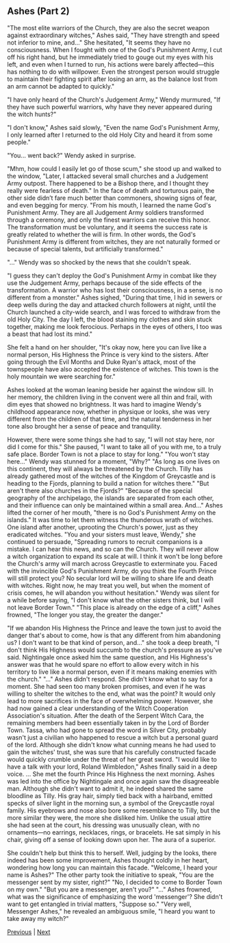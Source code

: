 ## Ashes (Part 2)
"The most elite warriors of the Church, they are also the secret weapon against extraordinary witches," Ashes said, "They have strength and speed not inferior to mine, and..." She hesitated, "It seems they have no consciousness. When I fought with one of the God's Punishment Army, I cut off his right hand, but he immediately tried to gouge out my eyes with his left, and even when I turned to run, his actions were barely affected—this has nothing to do with willpower. Even the strongest person would struggle to maintain their fighting spirit after losing an arm, as the balance lost from an arm cannot be adapted to quickly."

"I have only heard of the Church's Judgement Army," Wendy murmured, "If they have such powerful warriors, why have they never appeared during the witch hunts?"

"I don't know," Ashes said slowly, "Even the name God's Punishment Army, I only learned after I returned to the old Holy City and heard it from some people."

"You... went back?" Wendy asked in surprise.

"Mhm, how could I easily let go of those scum," she stood up and walked to the window, "Later, I attacked several small churches and a Judgement Army outpost. There happened to be a Bishop there, and I thought they really were fearless of death." In the face of death and torturous pain, the other side didn’t fare much better than commoners, showing signs of fear, and even begging for mercy. "From his mouth, I learned the name God's Punishment Army. They are all Judgement Army soldiers transformed through a ceremony, and only the finest warriors can receive this honor. The transformation must be voluntary, and it seems the success rate is greatly related to whether the will is firm. In other words, the God's Punishment Army is different from witches, they are not naturally formed or because of special talents, but artificially transformed."

"..." Wendy was so shocked by the news that she couldn't speak.

"I guess they can't deploy the God's Punishment Army in combat like they use the Judgement Army, perhaps because of the side effects of the transformation. A warrior who has lost their consciousness, in a sense, is no different from a monster." Ashes sighed, "During that time, I hid in sewers or deep wells during the day and attacked church followers at night, until the Church launched a city-wide search, and I was forced to withdraw from the old Holy City. The day I left, the blood staining my clothes and skin stuck together, making me look ferocious. Perhaps in the eyes of others, I too was a beast that had lost its mind."

She felt a hand on her shoulder, "It's okay now, here you can live like a normal person, His Highness the Prince is very kind to the sisters. After going through the Evil Months and Duke Ryan's attack, most of the townspeople have also accepted the existence of witches. This town is the holy mountain we were searching for."

Ashes looked at the woman leaning beside her against the window sill. In her memory, the children living in the convent were all thin and frail, with dim eyes that showed no brightness. It was hard to imagine Wendy's childhood appearance now, whether in physique or looks, she was very different from the children of that time, and the natural tenderness in her tone also brought her a sense of peace and tranquility.

However, there were some things she had to say, "I will not stay here, nor did I come for this." She paused, "I want to take all of you with me, to a truly safe place. Border Town is not a place to stay for long."
"You won't stay here..." Wendy was stunned for a moment, "Why?"
"As long as one lives on this continent, they will always be threatened by the Church. Tilly has already gathered most of the witches of the Kingdom of Greycastle and is heading to the Fjords, planning to build a nation for witches there."
"But aren't there also churches in the Fjords?"
"Because of the special geography of the archipelago, the islands are separated from each other, and their influence can only be maintained within a small area. And..." Ashes lifted the corner of her mouth, "there is no God's Punishment Army on the islands."
It was time to let them witness the thunderous wrath of witches. One island after another, uprooting the Church's power, just as they eradicated witches.
"You and your sisters must leave, Wendy," she continued to persuade, "Spreading rumors to recruit companions is a mistake. I can hear this news, and so can the Church. They will never allow a witch organization to expand its scale at will. I think it won't be long before the Church's army will march across Greycastle to exterminate you. Faced with the invincible God's Punishment Army, do you think the Fourth Prince will still protect you? No secular lord will be willing to share life and death with witches. Right now, he may treat you well, but when the moment of crisis comes, he will abandon you without hesitation."
Wendy was silent for a while before saying, "I don't know what the other sisters think, but I will not leave Border Town."
"This place is already on the edge of a cliff," Ashes frowned, "The longer you stay, the greater the danger."

"If we abandon His Highness the Prince and leave the town just to avoid the danger that's about to come, how is that any different from him abandoning us? I don't want to be that kind of person, and..." she took a deep breath, "I don't think His Highness would succumb to the church's pressure as you've said. Nightingale once asked him the same question, and His Highness's answer was that he would spare no effort to allow every witch in his territory to live like a normal person, even if it means making enemies with the church."
"..." Ashes didn't respond. She didn't know what to say for a moment. She had seen too many broken promises, and even if he was willing to shelter the witches to the end, what was the point? It would only lead to more sacrifices in the face of overwhelming power.
However, she had now gained a clear understanding of the Witch Cooperation Association's situation. After the death of the Serpent Witch Cara, the remaining members had been essentially taken in by the Lord of Border Town. Tassa, who had gone to spread the word in Silver City, probably wasn't just a civilian who happened to rescue a witch but a personal guard of the lord. Although she didn't know what cunning means he had used to gain the witches' trust, she was sure that his carefully constructed facade would quickly crumble under the threat of her great sword.
"I would like to have a talk with your lord, Roland Wimbledon," Ashes finally said in a deep voice.
...
She met the fourth Prince His Highness the next morning.
Ashes was led into the office by Nightingale and once again saw the disagreeable man.
Although she didn't want to admit it, he indeed shared the same bloodline as Tilly. His gray hair, simply tied back with a hairband, emitted specks of silver light in the morning sun, a symbol of the Greycastle royal family. His eyebrows and nose also bore some resemblance to Tilly, but the more similar they were, the more she disliked him. Unlike the usual attire she had seen at the court, his dressing was unusually clean, with no ornaments—no earrings, necklaces, rings, or bracelets. He sat simply in his chair, giving off a sense of looking down upon her.
The aura of a superior.

She couldn't help but think this to herself.
Well, judging by the looks, there indeed has been some improvement, Ashes thought coldly in her heart, wondering how long you can maintain this facade.
"Welcome, I heard your name is Ashes?" The other party took the initiative to speak, "You are the messenger sent by my sister, right?"
"No, I decided to come to Border Town on my own."
"But you are a messenger, aren't you?"
"..." Ashes frowned, what was the significance of emphasizing the word 'messenger'? She didn't want to get entangled in trivial matters, "Suppose so."
"Very well, Messenger Ashes," he revealed an ambiguous smile, "I heard you want to take away my witch?"



[Previous](CH0157.md) | [Next](CH0159.md)
